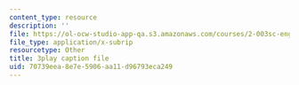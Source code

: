 ```yaml
---
content_type: resource
description: ''
file: https://ol-ocw-studio-app-qa.s3.amazonaws.com/courses/2-003sc-engineering-dynamics-fall-2011/70739eea8e7e5906aa11d96793eca249_wERH7LtoUuE.vtt
file_type: application/x-subrip
resourcetype: Other
title: 3play caption file
uid: 70739eea-8e7e-5906-aa11-d96793eca249
---
```

